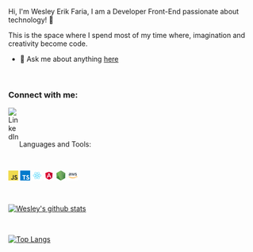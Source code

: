 Hi, I'm Wesley Erik Faria, I am a Developer Front-End passionate about technology! :pencil:

This is the space where I spend most of my time where, imagination and creativity become code.

- 💬 Ask me about anything [here](https://www.linkedin.com/in/wesley-erik-faria-b18377107/)

<br />

### Connect with me:

<p>
<a href="https://www.linkedin.com/in/wesley-erik-faria-b18377107/">
<img align="left" alt="LinkedIn" width="22px" src="https://cdn.jsdelivr.net/npm/simple-icons@v3/icons/linkedin.svg" />
</a>
</p>
<br />
<br />


<p align="left">
 <br />
 Languages and Tools:
 </p>
<br />

<code><img height="20" src="https://raw.githubusercontent.com/github/explore/80688e429a7d4ef2fca1e82350fe8e3517d3494d/topics/javascript/javascript.png"></code>
<code><img height="20" src="https://raw.githubusercontent.com/github/explore/80688e429a7d4ef2fca1e82350fe8e3517d3494d/topics/typescript/typescript.png"></code>
<code><img height="20" src="https://raw.githubusercontent.com/github/explore/80688e429a7d4ef2fca1e82350fe8e3517d3494d/topics/react/react.png"></code>
<code><img height="20" src="https://raw.githubusercontent.com/github/explore/80688e429a7d4ef2fca1e82350fe8e3517d3494d/topics/angular/angular.png"></code>
<code><img height="20" src="https://raw.githubusercontent.com/github/explore/80688e429a7d4ef2fca1e82350fe8e3517d3494d/topics/nodejs/nodejs.png"></code> 
<code><img height="20" src="https://raw.githubusercontent.com/github/explore/80688e429a7d4ef2fca1e82350fe8e3517d3494d/topics/aws/aws.png"></code> 

<br />

[![Wesley's github stats](https://github-readme-stats.vercel.app/api?username=wesleyef&show_icons=true&theme=buefy)](https://github.com/wesleyef/github-readme-stats)

<br />

[![Top Langs](https://github-readme-stats.vercel.app/api/top-langs/?username=wesleyef&layout=compact&show_icons=true&theme=buefy)](https://github.com/wesleyef/github-readme-stats)
